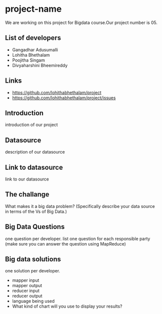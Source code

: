 # project-name
We are working on this project for Bigdata course.Our project number is 05. 
## List of developers
- Gangadhar Adusumalli
- Lohitha Bhethalam
- Poojitha Singam
- Divyaharshini Bheemireddy
## Links
- https://github.com/lohithabhethalam/project
- https://github.com/lohithabhethalam/project/issues
## Introduction
introduction of our project
## Datasource
description of our datasource
## Link to datasource
link to our datasource
## The challange
What makes it a big data problem? (Specifically describe your data source in terms of the Vs of Big Data.)
## Big Data Questions
one question per developer. list one question for each responsible party (make sure you can answer the question using MapReduce)
## Big data solutions
one solution per developer.
- mapper input
- mapper output
- reducer input
- reducer output
- language being used
- What kind of chart will you use to display your results?  
